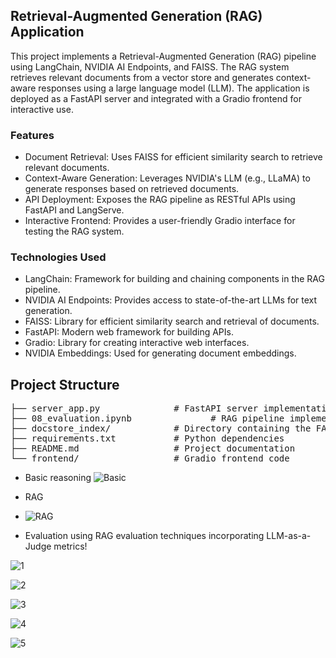 ## Retrieval-Augmented Generation (RAG) Application

This project implements a Retrieval-Augmented Generation (RAG) pipeline using LangChain, NVIDIA AI Endpoints, and FAISS. The RAG system retrieves relevant documents from a vector store and generates context-aware responses using a large language model (LLM). The application is deployed as a FastAPI server and integrated with a Gradio frontend for interactive use.

### Features

- Document Retrieval: Uses FAISS for efficient similarity search to retrieve relevant documents.
- Context-Aware Generation: Leverages NVIDIA's LLM (e.g., LLaMA) to generate responses based on retrieved documents.
- API Deployment: Exposes the RAG pipeline as RESTful APIs using FastAPI and LangServe.
- Interactive Frontend: Provides a user-friendly Gradio interface for testing the RAG system.

### Technologies Used

- LangChain: Framework for building and chaining components in the RAG pipeline.
- NVIDIA AI Endpoints: Provides access to state-of-the-art LLMs for text generation.
- FAISS: Library for efficient similarity search and retrieval of documents.
- FastAPI: Modern web framework for building APIs.
- Gradio: Library for creating interactive web interfaces.
- NVIDIA Embeddings: Used for generating document embeddings.

## Project Structure

<pre style="text-align: left;">
├── server_app.py              # FastAPI server implementation
├── 08_evaluation.ipynb               # RAG pipeline implementation
├── docstore_index/            # Directory containing the FAISS document store
├── requirements.txt           # Python dependencies
├── README.md                  # Project documentation
└── frontend/                  # Gradio frontend code
</pre>

- Basic reasoning
![Basic](https://github.com/user-attachments/assets/7eed84cc-66f1-49a8-9c13-aa65c5e50192)


- RAG
- ![RAG](https://github.com/user-attachments/assets/7cf67b53-fe20-487e-8cc9-117c8b9ee761)

- Evaluation using RAG evaluation techniques incorporating LLM-as-a-Judge metrics!

![1](https://github.com/user-attachments/assets/fd1c1eb6-0e1f-44c5-a02b-89fced0fcea1)

![2](https://github.com/user-attachments/assets/3d163db0-59ae-45d3-8f60-5191f94b2927)

![3](https://github.com/user-attachments/assets/6533f93d-dcbc-4539-b19e-93acd0dcb544)

![4](https://github.com/user-attachments/assets/239943c9-7bf0-40f6-afa5-0707abb52530)

![5](https://github.com/user-attachments/assets/430f78da-b657-4a25-9bc6-4cebef2e3a82)










  


